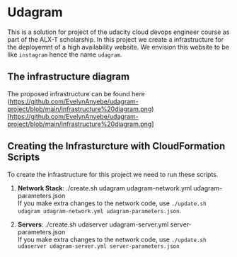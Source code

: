 # Udagram

This is a solution for project of the udacity cloud devops engineer course as part of the ALX-T scholarship. In this project we create a infrastructure for the deployemnt of a high availability website. We envision this website to be like `instagram` hence the name `udagram`.

## The infrastructure diagram

The proposed infrastructure can be found here (https://github.com/EvelynAnyebe/udagram-project/blob/main/infrastructure%20diagram.png)[https://github.com/EvelynAnyebe/udagram-project/blob/main/infrastructure%20diagram.png]

## Creating the Infrasturcture with CloudFormation Scripts

To create the infrastructure for this project we need to run these scripts.

1. **Network Stack**: ./create.sh udagram udagram-network.yml udagram-parameters.json \
   If you make extra changes to the network code, use `./update.sh udagram udagram-network.yml udagram-parameters.json`.

2. **Servers**: ./create.sh udaserver udagram-server.yml server-parameters.json \
   If you make extra changes to the network code, use `./update.sh udaserver udagram-server.yml server-parameters.json`
